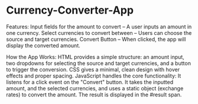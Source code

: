 # Currency-Converter-App
Features:
Input fields for the amount to convert – A user inputs an amount in one currency.
Select currencies to convert between – Users can choose the source and target currencies.
Convert Button – When clicked, the app will display the converted amount.

How the App Works:
HTML provides a simple structure: an amount input, two dropdowns for selecting the source and target currencies, and a button to trigger the conversion.
CSS gives a minimal, clean design with hover effects and proper spacing.
JavaScript handles the core functionality:
It listens for a click event on the "Convert" button.
It takes the inputted amount, and the selected currencies, and uses a static object (exchange rates) to convert the amount.
The result is displayed in the #result span.
